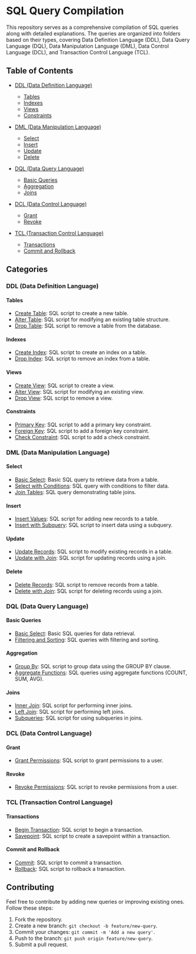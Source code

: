 # SQL Query Compilation

This repository serves as a comprehensive compilation of SQL queries along with detailed explanations. The queries are organized into folders based on their types, covering Data Definition Language (DDL), Data Query Language (DQL), Data Manipulation Language (DML), Data Control Language (DCL), and Transaction Control Language (TCL).

## Table of Contents

- [DDL (Data Definition Language)](./ddl)
  - [Tables](./ddl/tables)
  - [Indexes](./ddl/indexes)
  - [Views](./ddl/views)
  - [Constraints](./ddl/constraints)

- [DML (Data Manipulation Language)](./dml)
  - [Select](./dml/select)
  - [Insert](./dml/insert)
  - [Update](./dml/update)
  - [Delete](./dml/delete)

- [DQL (Data Query Language)](./dql)
  - [Basic Queries](./dql/basic_queries)
  - [Aggregation](./dql/aggregation)
  - [Joins](./dql/joins)

- [DCL (Data Control Language)](./dcl)
  - [Grant](./dcl/grant)
  - [Revoke](./dcl/revoke)

- [TCL (Transaction Control Language)](./tcl)
  - [Transactions](./tcl/transactions)
  - [Commit and Rollback](./tcl/commit_rollback)
  

## Categories

### DDL (Data Definition Language)

#### Tables

- [Create Table](./ddl/tables/create_table.sql): SQL script to create a new table.
- [Alter Table](./ddl/tables/alter_table.sql): SQL script for modifying an existing table structure.
- [Drop Table](./ddl/tables/drop_table.sql): SQL script to remove a table from the database.

#### Indexes

- [Create Index](./ddl/indexes/create_index.sql): SQL script to create an index on a table.
- [Drop Index](./ddl/indexes/drop_index.sql): SQL script to remove an index from a table.

#### Views

- [Create View](./ddl/views/create_view.sql): SQL script to create a view.
- [Alter View](./ddl/views/alter_view.sql): SQL script for modifying an existing view.
- [Drop View](./ddl/views/drop_view.sql): SQL script to remove a view.

#### Constraints

- [Primary Key](./ddl/constraints/primary_key.sql): SQL script to add a primary key constraint.
- [Foreign Key](./ddl/constraints/foreign_key.sql): SQL script to add a foreign key constraint.
- [Check Constraint](./ddl/constraints/check_constraint.sql): SQL script to add a check constraint.

### DML (Data Manipulation Language)

#### Select

- [Basic Select](./dml/select/basic_select.sql): Basic SQL query to retrieve data from a table.
- [Select with Conditions](./dml/select/select_with_conditions.sql): SQL query with conditions to filter data.
- [Join Tables](./dml/select/join_tables.sql): SQL query demonstrating table joins.

#### Insert

- [Insert Values](./dml/insert/insert_values.sql): SQL script for adding new records to a table.
- [Insert with Subquery](./dml/insert/insert_with_subquery.sql): SQL script to insert data using a subquery.

#### Update

- [Update Records](./dml/update/update_records.sql): SQL script to modify existing records in a table.
- [Update with Join](./dml/update/update_with_join.sql): SQL script for updating records using a join.

#### Delete

- [Delete Records](./dml/delete/delete_records.sql): SQL script to remove records from a table.
- [Delete with Join](./dml/delete/delete_with_join.sql): SQL script for deleting records using a join.

### DQL (Data Query Language)

#### Basic Queries

- [Basic Select](./dql/basic_queries/basic_select.sql): Basic SQL queries for data retrieval.
- [Filtering and Sorting](./dql/basic_queries/filtering_sorting.sql): SQL queries with filtering and sorting.

#### Aggregation

- [Group By](./dql/aggregation/group_by.sql): SQL script to group data using the GROUP BY clause.
- [Aggregate Functions](./dql/aggregation/aggregate_functions.sql): SQL queries using aggregate functions (COUNT, SUM, AVG).

#### Joins

- [Inner Join](./dql/joins/inner_join.sql): SQL script for performing inner joins.
- [Left Join](./dql/joins/left_join.sql): SQL script for performing left joins.
- [Subqueries](./dql/joins/subqueries.sql): SQL script for using subqueries in joins.

### DCL (Data Control Language)

#### Grant

- [Grant Permissions](./dcl/grant/grant_permissions.sql): SQL script to grant permissions to a user.

#### Revoke

- [Revoke Permissions](./dcl/revoke/revoke_permissions.sql): SQL script to revoke permissions from a user.

### TCL (Transaction Control Language)

#### Transactions

- [Begin Transaction](./tcl/transactions/begin_transaction.sql): SQL script to begin a transaction.
- [Savepoint](./tcl/transactions/savepoint.sql): SQL script to create a savepoint within a transaction.

#### Commit and Rollback

- [Commit](./tcl/commit_rollback/commit.sql): SQL script to commit a transaction.
- [Rollback](./tcl/commit_rollback/rollback.sql): SQL script to rollback a transaction.

## Contributing

Feel free to contribute by adding new queries or improving existing ones. Follow these steps:

1. Fork the repository.
2. Create a new branch: `git checkout -b feature/new-query`.
3. Commit your changes: `git commit -m 'Add a new query'`.
4. Push to the branch: `git push origin feature/new-query`.
5. Submit a pull request.


